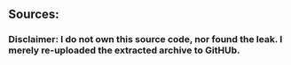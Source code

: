## Sources:

### Disclaimer: I do not own this source code, nor found the leak. I merely re-uploaded the extracted archive to GitHUb.
